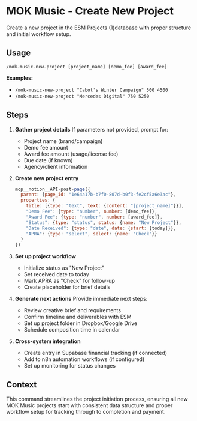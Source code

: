 # MOK Music - Create New Project

Create a new project in the ESM Projects (1)database with proper structure and initial workflow setup.

## Usage
```
/mok-music-new-project [project_name] [demo_fee] [award_fee]
```

**Examples:**
- `/mok-music-new-project "Cabot's Winter Campaign" 500 4500`
- `/mok-music-new-project "Mercedes Digital" 750 5250`

## Steps

1. **Gather project details**
   If parameters not provided, prompt for:
   - Project name (brand/campaign)
   - Demo fee amount
   - Award fee amount (usage/license fee)
   - Due date (if known)
   - Agency/client information

2. **Create new project entry**
   ```javascript
   mcp__notion__API-post-page({
     parent: {page_id: "1e64a17b-b7f0-807d-b0f3-fe2cf5a6e3ac"},
     properties: {
       title: [{type: "text", text: {content: "[project_name]"}}],
       "Demo Fee": {type: "number", number: [demo_fee]},
       "Award Fee": {type: "number", number: [award_fee]},
       "Status": {type: "status", status: {name: "New Project"}},
       "Date Received": {type: "date", date: {start: [today]}},
       "APRA": {type: "select", select: {name: "Check"}}
     }
   })
   ```

3. **Set up project workflow**
   - Initialize status as "New Project"
   - Set received date to today
   - Mark APRA as "Check" for follow-up
   - Create placeholder for brief details

4. **Generate next actions**
   Provide immediate next steps:
   - Review creative brief and requirements
   - Confirm timeline and deliverables with ESM
   - Set up project folder in Dropbox/Google Drive
   - Schedule composition time in calendar

5. **Cross-system integration**
   - Create entry in Supabase financial tracking (if connected)
   - Add to n8n automation workflows (if configured)
   - Set up monitoring for status changes

## Context
This command streamlines the project initiation process, ensuring all new MOK Music projects start with consistent data structure and proper workflow setup for tracking through to completion and payment.
